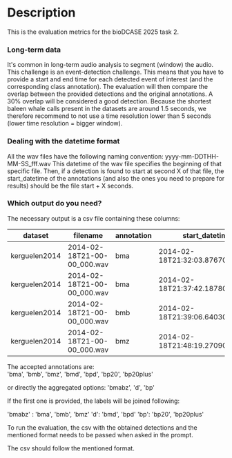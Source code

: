 # Description

This is the evaluation metrics for the bioDCASE 2025 task 2.


### Long-term data 
It's common in long-term audio analysis to segment (window) the audio. 
This challenge is an event-detection challenge. This means that you have to provide a start and end time for each 
detected event of interest (and the corresponding class annotation). 
The evaluation will then compare the overlap between the provided detections and the original annotations. A 30% overlap 
will be considered a good detection. Because the shortest baleen whale calls present in the datasets are around 1.5 
seconds, we therefore recommend to not use a time resolution lower than 5 seconds (lower time resolution = bigger window). 


### Dealing with the datetime format 
All the wav files have the following naming convention: yyyy-mm-DDTHH-MM-SS_fff.wav
This datetime of the wav file specifies the beginning of that specific file. 
Then, if a detection is found to start at second X of that file, the start_datetime of the annotations (and also the 
ones you need to prepare for results) should be the file start + X seconds.

### Which output do you need? 
The necessary output is a csv file containing these columns: 

| dataset       | filename                    | annotation | start_datetime                   | end_datetime                     |
|---------------|-----------------------------|------------|  ------------------------------- | -------------------------------- |
| kerguelen2014 | 2014-02-18T21-00-00_000.wav | bma        | 2014-02-18T21:32:03.876700+00:00 | 2014-02-18T21:32:13.281600+00:00 |
| kerguelen2014 | 2014-02-18T21-00-00_000.wav | bma        | 2014-02-18T21:37:42.187800+00:00 | 2014-02-18T21:37:51.400800+00:00 |
| kerguelen2014 | 2014-02-18T21-00-00_000.wav | bmb        | 2014-02-18T21:39:06.640300+00:00 | 2014-02-18T21:39:15.277500+00:00 |
| kerguelen2014 | 2014-02-18T21-00-00_000.wav | bmz        | 2014-02-18T21:48:19.270900+00:00 | 2014-02-18T21:48:28.292000+00:00 |


The accepted annotations are:  
'bma', 'bmb', 'bmz', 'bmd', 'bpd', 'bp20', 'bp20plus'

or directly the aggregated options:
'bmabz', 'd', 'bp'

If the first one is provided, the labels will be joined following: 

'bmabz' : 'bma', 'bmb', 'bmz'
'd': 'bmd', 'bpd'
'bp': 'bp20', 'bp20plus'

To run the evaluation, the csv with the obtained detections and the mentioned format needs to be passed when asked in 
the prompt. 

The csv should follow the mentioned format. 
